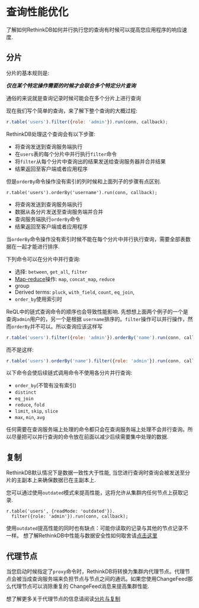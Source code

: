 # 查询性能优化
了解如何RethinkDB如何并行执行您的查询有时候可以提高您应用程序的响应速度.

## 分片
分片的基本规则是: 

___仅在某个特定操作需要的时候才会联合多个特定分片查询___

通俗的来说就是查询记录时候可能会在多个分片上进行查询

现在我们写个简单的查询，来了解下整个查询的大概过程:

```js
r.table('users').filter({role: 'admin'}).run(conn, callback);
```

RethinkDB处理这个查询会有以下步骤:
* 将查询发送到查询服务端执行
* 在`users`表的每个分片中并行执行`filter`命令
* 将`filter`从每个分片中查询出的结果发送给查询服务器并合并结果
* 结果返回至客户端或者应用程序

但是`orderBy`命令操作没有索引的列时候和上面列子的步骤有点区别.
```
r.table('users').orderBy('username').run(conn, callback);
```
* 将查询发送到查询服务端执行
* 数据从各分片发送至查询服务端并合并
* 查询服务端执行`orderBy`命令
* 结果返回至客户端或者应用程序

当`orderBy`命令操作没有索引时候不能在每个分片中并行执行查询，需要全部表数据在一起才能进行排序.

下列命令可以在分片中并行查询:
* 选择: `between`, `get_all`, `filter`
* [Map-reduce](/2-5)操作: `map`, `concat_map`, `reduce`
* group
* Derived terms: `pluck`, `with_field`, `count`, `eq_join`,
* `order_by`使用索引时

ReQL中的链式查询命令的顺序也会导致性能影响. 先想想上面两个例子的一个是查询`admin`用户的，另一个是根据
`username`排序的。`filter`操作可以并行操作，然而`orderBy`并不可以。所以查询应该这样写

```js
r.table('users').filter({role: 'admin'}).orderBy('name').run(conn, callback);
```
而不是这样:

```js
r.table('users').orderBy('name').filter({role: 'admin'}).run(conn, callback);
```

以下命令会使后续链式调用命令不使用各分片并行查询:
* `order_by`(不管有没有索引)
* `distinct`
* `eq_join`
* `reduce`, `fold`
* `limit`, `skip`, `slice`
* `max`, `min`, `avg`

任何需要在查询服务端上处理的命令都只会在查询服务端上处理不会并行查询。所以尽量把可以并行查询的命令放在前面以减少后续需要集中处理的数据.

## 复制
RethinkDB默认情况下是数据一致性大于性能, 当您进行查询时查询会被发送至分片的主副本上来确保数据已在主副本上.

您可以通过使用`outdated`模式来提高性能，这将允许从集群内任何节点上获取记录.
```
r.table('users', {readMode: 'outdated'}).
  filter({role: 'admin'}).run(conn, callback);
```
使用`outdated`提高性能的同时也有缺点：可能你读取的记录与其他的节点记录不一样。
想了解RethinkDB中性能与数据安全性如何取舍请[点击这里](https://www.rethinkdb.com/docs/consistency/#balancing-safety-and-performance)

## 代理节点
当您启动时候指定了`proxy`命令时，RethinkDB将转换为集群内代理节点。代理节点会被当成查询服务端来负担节点与节点之间的通讯。如果您使用ChangeFeed那么代理节点可以消除重复的
ChangeFeed消息来提高集群性能.

想了解更多关于代理节点的信息请阅读[分片与复制](https://www.rethinkdb.com/docs/sharding-and-replication)